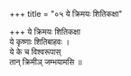 +++
title = "०५ ये क्रिमयः शितिकक्षा"

+++
ये क्रिमयः शितिकक्षा  
ये कृष्णाः शितिबाहवः ।  
ये के च विश्वरूपास्  
तान् क्रिमीञ् जम्भयामसि ॥